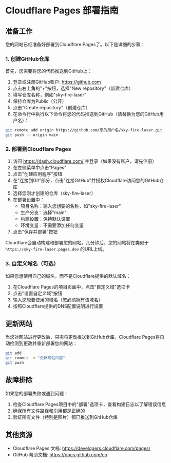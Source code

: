 # Cloudflare Pages 部署指南

## 准备工作

您的网站已经准备好部署到Cloudflare Pages了。以下是详细的步骤：

### 1. 创建GitHub仓库

首先，您需要将您的代码推送到GitHub上：

1. 登录或注册GitHub账户: https://github.com
2. 点击右上角的"+"按钮，选择"New repository"（新建仓库）
3. 填写仓库名称，例如"sky-fire-laser"
4. 保持仓库为Public（公开）
5. 点击"Create repository"（创建仓库）
6. 在命令行中执行以下命令将您的代码推送到GitHub（请替换为您的GitHub用户名）：

```bash
git remote add origin https://github.com/您的用户名/sky-fire-laser.git
git push -u origin main
```

### 2. 部署到Cloudflare Pages

1. 访问 https://dash.cloudflare.com/ 并登录（如果没有账户，请先注册）
2. 在左侧菜单中点击"Pages"
3. 点击"创建应用程序"按钮
4. 在"连接到Git"部分，点击"连接GitHub"并授权Cloudflare访问您的GitHub仓库
5. 选择您刚才创建的仓库（sky-fire-laser）
6. 在部署设置中：
   - 项目名称：输入您想要的名称，如"sky-fire-laser"
   - 生产分支：选择"main"
   - 构建设置：保持默认设置
   - 环境变量：不需要添加任何变量
7. 点击"保存并部署"按钮

Cloudflare会自动构建和部署您的网站。几分钟后，您的网站将在类似于 `https://sky-fire-laser.pages.dev` 的URL上线。

### 3. 自定义域名（可选）

如果您想使用自己的域名，而不是Cloudflare提供的默认域名：

1. 在Cloudflare Pages的项目页面中，点击"自定义域"选项卡
2. 点击"设置自定义域"按钮
3. 输入您想要使用的域名（您必须拥有该域名）
4. 按照Cloudflare提供的DNS配置说明进行设置

## 更新网站

当您对网站进行更改后，只需将更改推送到GitHub仓库，Cloudflare Pages将自动检测到更改并重新部署您的网站：

```bash
git add .
git commit -m "更新网站内容"
git push
```

## 故障排除

如果您的部署失败或遇到问题：

1. 检查Cloudflare Pages项目中的"部署"选项卡，查看构建日志以了解错误信息
2. 确保所有文件路径和引用都是正确的
3. 验证所有文件（特别是图片）都已推送到GitHub仓库

## 其他资源

- Cloudflare Pages 文档: https://developers.cloudflare.com/pages/
- GitHub 帮助文档: https://docs.github.com/cn 